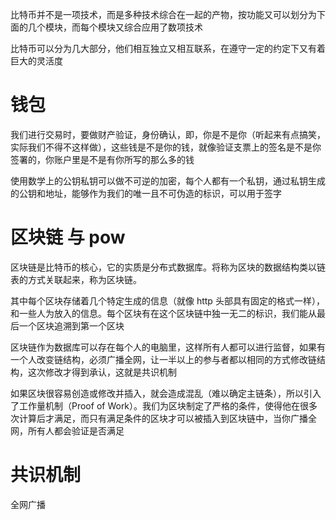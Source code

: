比特币并不是一项技术，而是多种技术综合在一起的产物，按功能又可以划分为下面的几个模块，而每个模块又综合应用了数项技术

比特币可以分为几大部分，他们相互独立又相互联系，在遵守一定的约定下又有着巨大的灵活度

# 钱包
我们进行交易时，要做财产验证，身份确认，即，你是不是你（听起来有点搞笑，实际我们不得不这样做），这些钱是不是你的钱，就像验证支票上的签名是不是你签署的，你账户里是不是有你所写的那么多的钱

使用数学上的公钥私钥可以做不可逆的加密，每个人都有一个私钥，通过私钥生成的公钥和地址，能够作为我们的唯一且不可伪造的标识，可以用于签字

# 区块链 与 pow
区块链是比特币的核心，它的实质是分布式数据库。将称为区块的数据结构类以链表的方式关联起来，称为区块链。

其中每个区块存储着几个特定生成的信息（就像 http 头部具有固定的格式一样），和一些人为放入的信息。每个区块有在这个区块链中独一无二的标识，我们能从最后一个区块追溯到第一个区块

区块链作为数据库可以存在每个人的电脑里，这样所有人都可以进行监督，如果有一个人改变链结构，必须广播全网，让一半以上的参与者都以相同的方式修改链结构，这次修改才得到承认，这就是共识机制

如果区块很容易创造或修改并插入，就会造成混乱（难以确定主链条），所以引入了工作量机制（Proof of Work）。我们为区块制定了严格的条件，使得他在很多次计算后才满足，而只有满足条件的区块才可以被插入到区块链中，当你广播全网，所有人都会验证是否满足

# 共识机制
全网广播


